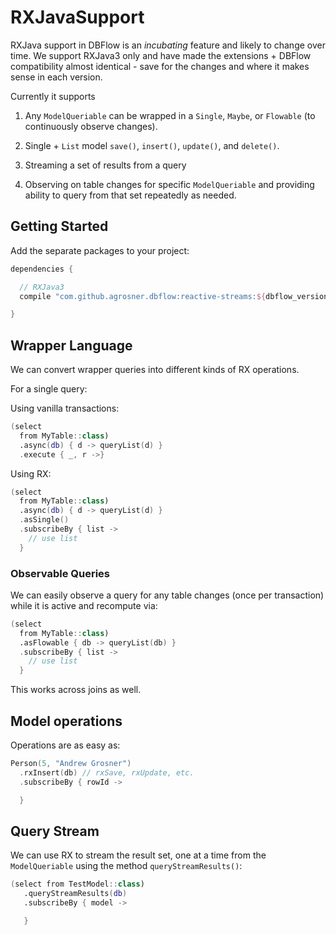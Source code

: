 # RXJavaSupport

RXJava support in DBFlow is an _incubating_ feature and likely to change over time. We support RXJava3 only and have made the extensions + DBFlow compatibility almost identical - save for the changes and where it makes sense in each version.

Currently it supports

1. Any `ModelQueriable` can be wrapped in a `Single`, `Maybe`, or `Flowable` \(to continuously observe changes\).

2. Single + `List` model `save()`, `insert()`, `update()`, and `delete()`.

3. Streaming a set of results from a query

4. Observing on table changes for specific `ModelQueriable` and providing ability to query from that set repeatedly as needed.

## Getting Started

Add the separate packages to your project:

```groovy
dependencies {

  // RXJava3
  compile "com.github.agrosner.dbflow:reactive-streams:${dbflow_version}"

}
```

## Wrapper Language

We can convert wrapper queries into different kinds of RX operations.

For a single query:

Using vanilla transactions:

```kotlin
(select
  from MyTable::class)
  .async(db) { d -> queryList(d) }
  .execute { _, r ->}
```

Using RX:

```kotlin
(select
  from MyTable::class)
  .async(db) { d -> queryList(d) }
  .asSingle()
  .subscribeBy { list ->
    // use list
  }
```

### Observable Queries

We can easily observe a query for any table changes \(once per transaction\) while it is active and recompute via:

```kotlin
(select
  from MyTable::class)
  .asFlowable { db -> queryList(db) }
  .subscribeBy { list ->
    // use list
  }
```

This works across joins as well.

## Model operations

Operations are as easy as:

```kotlin
Person(5, "Andrew Grosner")
  .rxInsert(db) // rxSave, rxUpdate, etc.
  .subscribeBy { rowId ->

  }
```

## Query Stream

We can use RX to stream the result set, one at a time from the `ModelQueriable` using the method `queryStreamResults()`:

```kotlin
(select from TestModel::class)
   .queryStreamResults(db)
   .subscribeBy { model ->

   }
```

